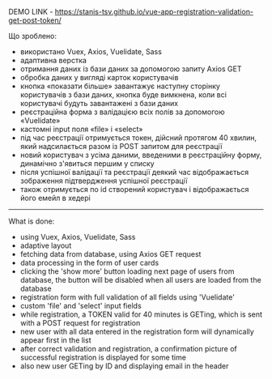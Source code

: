 DEMO LINK - https://stanis-tsv.github.io/vue-app-registration-validation-get-post-token/

Що зроблено:
- використано Vuex, Axios, Vuelidate, Sass
- адаптивна верстка
- отримання даних із бази даних за допомогою запиту Axios GET
- обробка даних у вигляді карток користувачів
- кнопка «показати більше» завантажує наступну сторінку користувачів з бази даних, кнопка буде вимкнена, коли всі користувачі будуть завантажені з бази даних
- реєстраційна форма з валідацією всіх полів за допомогою «Vuelidate»
- кастомні input поля «file» і «select»
- під час реєстрації отримується токен, дійсний протягом 40 хвилин, який надсилається разом із POST запитом для реєстрації
- новий користувач з усіма даними, введеними в реєстраційну форму, динамічно з'явиться першим у списку
- після успішної валідації та реєстрації деякий час відображається зображення підтвердження успішної реєстрації
- також отримується по id створений користувач і відображається його емейл в хедері

-----

What is done:
- using Vuex, Axios, Vuelidate, Sass
- adaptive layout
- fetching data from database, using Axios GET request
- data processing in the form of user cards
- clicking the 'show more' button loading next page of users from database, the button will be disabled when all users are loaded from the database
- registration form with full validation of all fields using 'Vuelidate'
- custom 'file' and 'select' input fields
- while registration, a TOKEN valid for 40 minutes is GETing, which is sent with a POST request for registration
- new user with all data entered in the registration form will dynamically appear first in the list
- after correct validation and registration, a confirmation picture of successful registration is displayed for some time
- also new user GETing by ID and displaying email in the header
